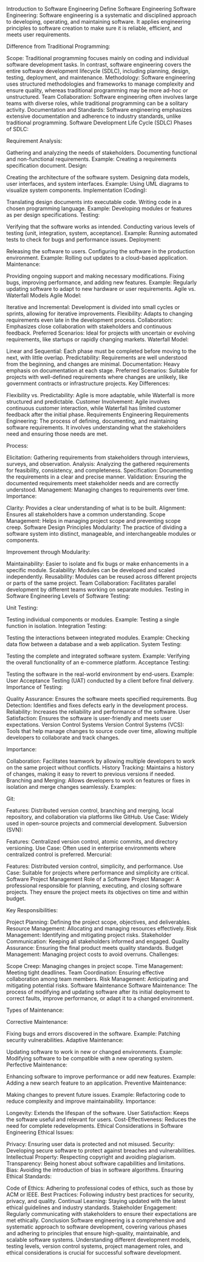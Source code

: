 
Introduction to Software Engineering
Define Software Engineering
Software Engineering:
Software engineering is a systematic and disciplined approach to developing, operating, and maintaining software. It applies engineering principles to software creation to make sure it is reliable, efficient, and meets user requirements.

Difference from Traditional Programming:

Scope: Traditional programming focuses mainly on coding and individual software development tasks. In contrast, software engineering covers the entire software development lifecycle (SDLC), including planning, design, testing, deployment, and maintenance.
Methodology: Software engineering uses structured methodologies and frameworks to manage complexity and ensure quality, whereas traditional programming may be more ad-hoc or unstructured.
Team Collaboration: Software engineering often involves large teams with diverse roles, while traditional programming can be a solitary activity.
Documentation and Standards: Software engineering emphasizes extensive documentation and adherence to industry standards, unlike traditional programming.
Software Development Life Cycle (SDLC)
Phases of SDLC:

Requirement Analysis:

Gathering and analyzing the needs of stakeholders.
Documenting functional and non-functional requirements.
Example: Creating a requirements specification document.
Design:

Creating the architecture of the software system.
Designing data models, user interfaces, and system interfaces.
Example: Using UML diagrams to visualize system components.
Implementation (Coding):

Translating design documents into executable code.
Writing code in a chosen programming language.
Example: Developing modules or features as per design specifications.
Testing:

Verifying that the software works as intended.
Conducting various levels of testing (unit, integration, system, acceptance).
Example: Running automated tests to check for bugs and performance issues.
Deployment:

Releasing the software to users.
Configuring the software in the production environment.
Example: Rolling out updates to a cloud-based application.
Maintenance:

Providing ongoing support and making necessary modifications.
Fixing bugs, improving performance, and adding new features.
Example: Regularly updating software to adapt to new hardware or user requirements.
Agile vs. Waterfall Models
Agile Model:

Iterative and Incremental: Development is divided into small cycles or sprints, allowing for iterative improvements.
Flexibility: Adapts to changing requirements even late in the development process.
Collaboration: Emphasizes close collaboration with stakeholders and continuous feedback.
Preferred Scenarios: Ideal for projects with uncertain or evolving requirements, like startups or rapidly changing markets.
Waterfall Model:

Linear and Sequential: Each phase must be completed before moving to the next, with little overlap.
Predictability: Requirements are well understood from the beginning, and changes are minimal.
Documentation: Heavy emphasis on documentation at each stage.
Preferred Scenarios: Suitable for projects with well-defined requirements where changes are unlikely, like government contracts or infrastructure projects.
Key Differences:

Flexibility vs. Predictability: Agile is more adaptable, while Waterfall is more structured and predictable.
Customer Involvement: Agile involves continuous customer interaction, while Waterfall has limited customer feedback after the initial phase.
Requirements Engineering
Requirements Engineering:
The process of defining, documenting, and maintaining software requirements. It involves understanding what the stakeholders need and ensuring those needs are met.

Process:

Elicitation: Gathering requirements from stakeholders through interviews, surveys, and observation.
Analysis: Analyzing the gathered requirements for feasibility, consistency, and completeness.
Specification: Documenting the requirements in a clear and precise manner.
Validation: Ensuring the documented requirements meet stakeholder needs and are correctly understood.
Management: Managing changes to requirements over time.
Importance:

Clarity: Provides a clear understanding of what is to be built.
Alignment: Ensures all stakeholders have a common understanding.
Scope Management: Helps in managing project scope and preventing scope creep.
Software Design Principles
Modularity:
The practice of dividing a software system into distinct, manageable, and interchangeable modules or components.

Improvement through Modularity:

Maintainability: Easier to isolate and fix bugs or make enhancements in a specific module.
Scalability: Modules can be developed and scaled independently.
Reusability: Modules can be reused across different projects or parts of the same project.
Team Collaboration: Facilitates parallel development by different teams working on separate modules.
Testing in Software Engineering
Levels of Software Testing:

Unit Testing:

Testing individual components or modules.
Example: Testing a single function in isolation.
Integration Testing:

Testing the interactions between integrated modules.
Example: Checking data flow between a database and a web application.
System Testing:

Testing the complete and integrated software system.
Example: Verifying the overall functionality of an e-commerce platform.
Acceptance Testing:

Testing the software in the real-world environment by end-users.
Example: User Acceptance Testing (UAT) conducted by a client before final delivery.
Importance of Testing:

Quality Assurance: Ensures the software meets specified requirements.
Bug Detection: Identifies and fixes defects early in the development process.
Reliability: Increases the reliability and performance of the software.
User Satisfaction: Ensures the software is user-friendly and meets user expectations.
Version Control Systems
Version Control Systems (VCS):
Tools that help manage changes to source code over time, allowing multiple developers to collaborate and track changes.

Importance:

Collaboration: Facilitates teamwork by allowing multiple developers to work on the same project without conflicts.
History Tracking: Maintains a history of changes, making it easy to revert to previous versions if needed.
Branching and Merging: Allows developers to work on features or fixes in isolation and merge changes seamlessly.
Examples:

Git:

Features: Distributed version control, branching and merging, local repository, and collaboration via platforms like GitHub.
Use Case: Widely used in open-source projects and commercial development.
Subversion (SVN):

Features: Centralized version control, atomic commits, and directory versioning.
Use Case: Often used in enterprise environments where centralized control is preferred.
Mercurial:

Features: Distributed version control, simplicity, and performance.
Use Case: Suitable for projects where performance and simplicity are critical.
Software Project Management
Role of a Software Project Manager:
A professional responsible for planning, executing, and closing software projects. They ensure the project meets its objectives on time and within budget.

Key Responsibilities:

Project Planning: Defining the project scope, objectives, and deliverables.
Resource Management: Allocating and managing resources effectively.
Risk Management: Identifying and mitigating project risks.
Stakeholder Communication: Keeping all stakeholders informed and engaged.
Quality Assurance: Ensuring the final product meets quality standards.
Budget Management: Managing project costs to avoid overruns.
Challenges:

Scope Creep: Managing changes in project scope.
Time Management: Meeting tight deadlines.
Team Coordination: Ensuring effective collaboration among team members.
Risk Management: Anticipating and mitigating potential risks.
Software Maintenance
Software Maintenance:
The process of modifying and updating software after its initial deployment to correct faults, improve performance, or adapt it to a changed environment.

Types of Maintenance:

Corrective Maintenance:

Fixing bugs and errors discovered in the software.
Example: Patching security vulnerabilities.
Adaptive Maintenance:

Updating software to work in new or changed environments.
Example: Modifying software to be compatible with a new operating system.
Perfective Maintenance:

Enhancing software to improve performance or add new features.
Example: Adding a new search feature to an application.
Preventive Maintenance:

Making changes to prevent future issues.
Example: Refactoring code to reduce complexity and improve maintainability.
Importance:

Longevity: Extends the lifespan of the software.
User Satisfaction: Keeps the software useful and relevant for users.
Cost-Effectiveness: Reduces the need for complete redevelopments.
Ethical Considerations in Software Engineering
Ethical Issues:

Privacy: Ensuring user data is protected and not misused.
Security: Developing secure software to protect against breaches and vulnerabilities.
Intellectual Property: Respecting copyright and avoiding plagiarism.
Transparency: Being honest about software capabilities and limitations.
Bias: Avoiding the introduction of bias in software algorithms.
Ensuring Ethical Standards:

Code of Ethics: Adhering to professional codes of ethics, such as those by ACM or IEEE.
Best Practices: Following industry best practices for security, privacy, and quality.
Continual Learning: Staying updated with the latest ethical guidelines and industry standards.
Stakeholder Engagement: Regularly communicating with stakeholders to ensure their expectations are met ethically.
Conclusion
Software engineering is a comprehensive and systematic approach to software development, covering various phases and adhering to principles that ensure high-quality, maintainable, and scalable software systems. Understanding different development models, testing levels, version control systems, project management roles, and ethical considerations is crucial for successful software development.
